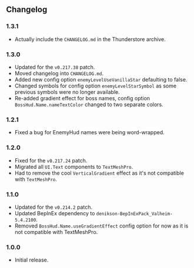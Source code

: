 ## Changelog

### 1.3.1

  * Actually include the `CHANGELOG.md` in the Thunderstore archive.

### 1.3.0

  * Updated for the `v0.217.38` patch.
  * Moved changelog into `CHANGELOG.md`.
  * Added new config option `enemyLevelUseVanillaStar` defaulting to false.
  * Changed symbols for config option `enemyLevelStarSymbol` as some previous symbols were no longer available.
  * Re-added gradient effect for boss names, config option `BossHud.Name.nameTextColor` changed to two separate colors.

### 1.2.1

  * Fixed a bug for EnemyHud names were being word-wrapped.

### 1.2.0

  * Fixed for the `v0.217.24` patch.
  * Migrated all `UI.Text` components to `TextMeshPro`.
  * Had to remove the cool `VerticalGradient` effect as it's not compatible with `TextMeshPro`.

### 1.1.0

  * Updated for the `v0.214.2` patch.
  * Updated BepInEx dependency to `denikson-BepInExPack_Valheim-5.4.2100`.
  * Removed `BossHud.Name.useGradientEffect` config option for now as it is not compatible with TextMeshPro.

### 1.0.0

  * Initial release.

